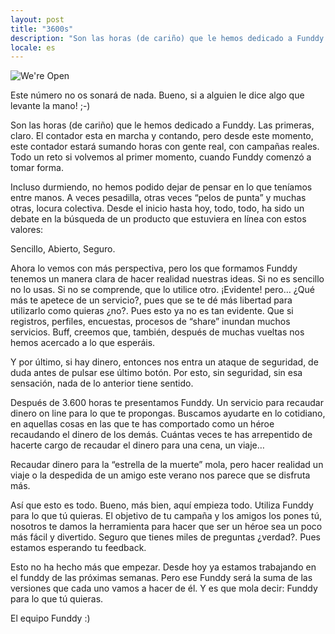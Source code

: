 ```yaml
---
layout: post
title: "3600s"
description: "Son las horas (de cariño) que le hemos dedicado a Funddy. Las primeras, claro. El contador esta en marcha y contando, pero desde este momento, este contador estará sumando horas con gente real, con campañas reales. Todo un reto si volvemos al primer momento, cuando Funddy comenzó a tomar forma."
locale: es
---
```


![We're Open](http://media.tumblr.com/512de35841fec35d49caf258998881d0/tumblr_inline_mjn6r8TQuP1qz4rgp.png)

Este número no os sonará de nada. Bueno, si a alguien le dice algo que levante la mano! ;-) 

Son las horas (de cariño) que le hemos dedicado a Funddy. Las primeras, claro. El contador esta en marcha y contando, pero desde este momento, este contador estará sumando horas con gente real, con campañas reales. Todo un reto si volvemos al primer momento, cuando Funddy comenzó a tomar forma.

Incluso durmiendo, no hemos podido dejar de pensar en lo que teníamos entre manos. A veces pesadilla, otras veces “pelos de punta” y muchas otras, locura colectiva. Desde el inicio hasta hoy, todo, todo, ha sido un debate en la búsqueda de un producto que estuviera en línea con estos valores: 

Sencillo, Abierto, Seguro. 

Ahora lo vemos con más perspectiva, pero los que formamos Funddy tenemos un manera clara de hacer realidad nuestras ideas. Si no es sencillo no lo usas. Si no se comprende, que lo utilice otro. ¡Evidente! pero… ¿Qué más te apetece de un servicio?, pues que se te dé más libertad para utilizarlo como quieras ¿no?. Pues esto ya no es tan evidente. Que si registros, perfiles, encuestas, procesos de “share” inundan muchos servicios. Buff, creemos que, también, después de muchas vueltas nos hemos acercado a lo que esperáis. 

Y por último, si hay dinero, entonces nos entra un ataque de seguridad, de duda antes de pulsar ese último botón. Por esto, sin seguridad, sin esa sensación, nada de lo anterior tiene sentido. 

Después de 3.600 horas te presentamos Funddy. Un servicio para recaudar dinero on line para lo que te propongas. Buscamos ayudarte en lo cotidiano, en aquellas cosas en las que te has comportado como un héroe recaudando el dinero de los demás. Cuántas veces te has arrepentido de hacerte cargo de recaudar el dinero para una cena, un viaje…

Recaudar dinero para la “estrella de la muerte” mola, pero hacer realidad un viaje o la despedida de un amigo este verano nos parece que se disfruta más. 

Así que esto es todo. Bueno, más bien, aquí empieza todo. Utiliza  Funddy para lo que tú quieras. El objetivo de tu campaña y los amigos los pones tú, nosotros te damos la herramienta para hacer que ser un héroe sea un poco más fácil y divertido. Seguro que tienes miles de preguntas ¿verdad?. Pues estamos esperando tu feedback. 

Esto no ha hecho más que empezar. Desde hoy ya estamos trabajando en el funddy de las próximas semanas. Pero ese Funddy será  la suma de las versiones que cada uno vamos a hacer de él. Y es que mola decir: Funddy para lo que tú quieras.

El equipo Funddy :)